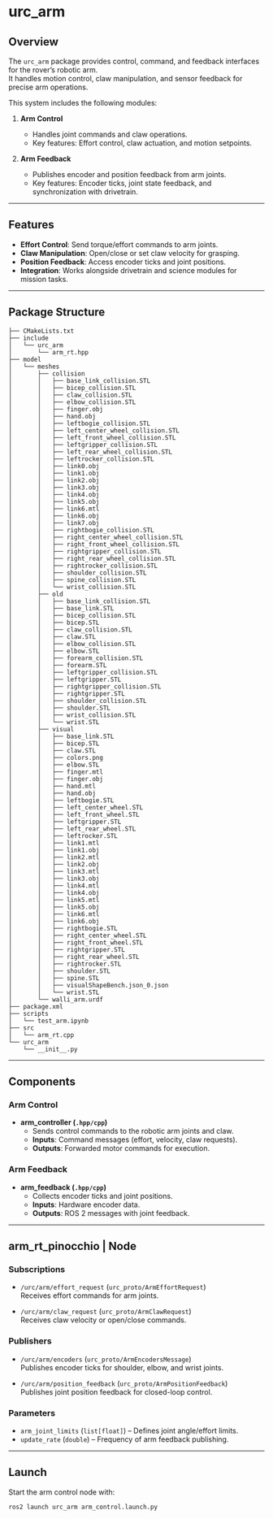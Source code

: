 # urc_arm

## Overview

The `urc_arm` package provides control, command, and feedback interfaces for the rover’s robotic arm.  
It handles motion control, claw manipulation, and sensor feedback for precise arm operations.

This system includes the following modules:

1. **Arm Control**  
   - Handles joint commands and claw operations.  
   - Key features: Effort control, claw actuation, and motion setpoints.  

2. **Arm Feedback**  
   - Publishes encoder and position feedback from arm joints.  
   - Key features: Encoder ticks, joint state feedback, and synchronization with drivetrain.  

---

## Features

- **Effort Control**: Send torque/effort commands to arm joints.  
- **Claw Manipulation**: Open/close or set claw velocity for grasping.  
- **Position Feedback**: Access encoder ticks and joint positions.  
- **Integration**: Works alongside drivetrain and science modules for mission tasks.  

---

## Package Structure
```
├── CMakeLists.txt
├── include
│   └── urc_arm
│       └── arm_rt.hpp
├── model
│   └── meshes
│       ├── collision
│       │   ├── base_link_collision.STL
│       │   ├── bicep_collision.STL
│       │   ├── claw_collision.STL
│       │   ├── elbow_collision.STL
│       │   ├── finger.obj
│       │   ├── hand.obj
│       │   ├── leftbogie_collision.STL
│       │   ├── left_center_wheel_collision.STL
│       │   ├── left_front_wheel_collision.STL
│       │   ├── leftgripper_collision.STL
│       │   ├── left_rear_wheel_collision.STL
│       │   ├── leftrocker_collision.STL
│       │   ├── link0.obj
│       │   ├── link1.obj
│       │   ├── link2.obj
│       │   ├── link3.obj
│       │   ├── link4.obj
│       │   ├── link5.obj
│       │   ├── link6.mtl
│       │   ├── link6.obj
│       │   ├── link7.obj
│       │   ├── rightbogie_collision.STL
│       │   ├── right_center_wheel_collision.STL
│       │   ├── right_front_wheel_collision.STL
│       │   ├── rightgripper_collision.STL
│       │   ├── right_rear_wheel_collision.STL
│       │   ├── rightrocker_collision.STL
│       │   ├── shoulder_collision.STL
│       │   ├── spine_collision.STL
│       │   └── wrist_collision.STL
│       ├── old
│       │   ├── base_link_collision.STL
│       │   ├── base_link.STL
│       │   ├── bicep_collision.STL
│       │   ├── bicep.STL
│       │   ├── claw_collision.STL
│       │   ├── claw.STL
│       │   ├── elbow_collision.STL
│       │   ├── elbow.STL
│       │   ├── forearm_collision.STL
│       │   ├── forearm.STL
│       │   ├── leftgripper_collision.STL
│       │   ├── leftgripper.STL
│       │   ├── rightgripper_collision.STL
│       │   ├── rightgripper.STL
│       │   ├── shoulder_collision.STL
│       │   ├── shoulder.STL
│       │   ├── wrist_collision.STL
│       │   └── wrist.STL
│       ├── visual
│       │   ├── base_link.STL
│       │   ├── bicep.STL
│       │   ├── claw.STL
│       │   ├── colors.png
│       │   ├── elbow.STL
│       │   ├── finger.mtl
│       │   ├── finger.obj
│       │   ├── hand.mtl
│       │   ├── hand.obj
│       │   ├── leftbogie.STL
│       │   ├── left_center_wheel.STL
│       │   ├── left_front_wheel.STL
│       │   ├── leftgripper.STL
│       │   ├── left_rear_wheel.STL
│       │   ├── leftrocker.STL
│       │   ├── link1.mtl
│       │   ├── link1.obj
│       │   ├── link2.mtl
│       │   ├── link2.obj
│       │   ├── link3.mtl
│       │   ├── link3.obj
│       │   ├── link4.mtl
│       │   ├── link4.obj
│       │   ├── link5.mtl
│       │   ├── link5.obj
│       │   ├── link6.mtl
│       │   ├── link6.obj
│       │   ├── rightbogie.STL
│       │   ├── right_center_wheel.STL
│       │   ├── right_front_wheel.STL
│       │   ├── rightgripper.STL
│       │   ├── right_rear_wheel.STL
│       │   ├── rightrocker.STL
│       │   ├── shoulder.STL
│       │   ├── spine.STL
│       │   ├── visualShapeBench.json_0.json
│       │   └── wrist.STL
│       └── walli_arm.urdf
├── package.xml
├── scripts
│   └── test_arm.ipynb
├── src
│   └── arm_rt.cpp
└── urc_arm
    └── __init__.py
```
---

## Components

### Arm Control

- **arm_controller (`.hpp/cpp`)**  
  - Sends control commands to the robotic arm joints and claw.  
  - **Inputs**: Command messages (effort, velocity, claw requests).  
  - **Outputs**: Forwarded motor commands for execution.  

### Arm Feedback

- **arm_feedback (`.hpp/cpp`)**  
  - Collects encoder ticks and joint positions.  
  - **Inputs**: Hardware encoder data.  
  - **Outputs**: ROS 2 messages with joint feedback.  

---

## arm_rt_pinocchio | Node

### Subscriptions
- `/urc/arm/effort_request` (`urc_proto/ArmEffortRequest`)  
  Receives effort commands for arm joints.  

- `/urc/arm/claw_request` (`urc_proto/ArmClawRequest`)  
  Receives claw velocity or open/close commands.  

### Publishers
- `/urc/arm/encoders` (`urc_proto/ArmEncodersMessage`)  
  Publishes encoder ticks for shoulder, elbow, and wrist joints.  

- `/urc/arm/position_feedback` (`urc_proto/ArmPositionFeedback`)  
  Publishes joint position feedback for closed-loop control.  


### Parameters
- `arm_joint_limits` (`list[float]`) – Defines joint angle/effort limits.  
- `update_rate` (`double`) – Frequency of arm feedback publishing.  

---

## Launch

Start the arm control node with:

```bash
ros2 launch urc_arm arm_control.launch.py
```
